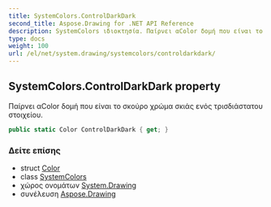 ```yaml
---
title: SystemColors.ControlDarkDark
second_title: Aspose.Drawing for .NET API Reference
description: SystemColors ιδιοκτησία. Παίρνει αColor δομή που είναι το σκούρο χρώμα σκιάς ενός τρισδιάστατου στοιχείου.
type: docs
weight: 100
url: /el/net/system.drawing/systemcolors/controldarkdark/
---
```

## SystemColors.ControlDarkDark property

Παίρνει αColor δομή που είναι το σκούρο χρώμα σκιάς ενός τρισδιάστατου στοιχείου.

```csharp
public static Color ControlDarkDark { get; }
```

### Δείτε επίσης

* struct [Color](../../color/)
* class [SystemColors](../)
* χώρος ονομάτων [System.Drawing](../../systemcolors/)
* συνέλευση [Aspose.Drawing](../../../)


